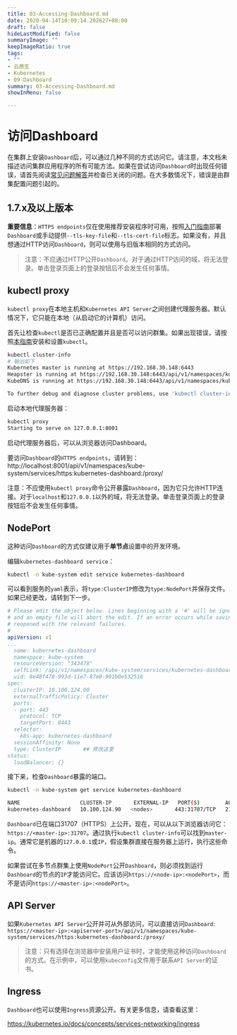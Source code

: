 ```yaml
---
title: 03-Accessing-Dashboard.md
date: 2020-04-14T10:09:14.202627+08:00
draft: false
hideLastModified: false
summaryImage: ""
keepImageRatio: true
tags:
- ""
- 云原生
- Kubernetes
- 09-Dashboard
summary: 03-Accessing-Dashboard.md
showInMenu: false

---
```


# 访问Dashboard

在集群上安装`Dashboard`后，可以通过几种不同的方式访问它。请注意，本文档未描述访问集群应用程序的所有可能方法。如果在尝试访问`Dashboard`时出现任何错误，请首先阅读[常见问题解答](/kubernetes/Dashboard/06-FQA.md)并检查已关闭的问题。在大多数情况下，错误是由群集配置问题引起的。

## 1.7.x及以上版本

**重要信息**：`HTTPS endpoints`仅在使用推荐安装程序时可用，按照[入门指南](/kubernetes/Dashboard/01-Guide.md#入门指南)部署`Dashboard`或手动提供`--tls-key-file`和`--tls-cert-file`标志。如果没有，并且想通过HTTP访问`Dashboard`，则可以使用与旧版本相同的方式访问。

> 注意：不应通过HTTP公开`Dashboard`。对于通过HTTP访问的域，将无法登录。单击登录页面上的登录按钮后不会发生任何事情。

## kubectl proxy

`kubectl proxy`在本地主机和`Kubernetes API Server`之间创建代理服务器。默认情况下，它只能在本地（从启动它的计算机）访问。

首先让检查`kubectl`是否已正确配置并且是否可以访问群集。如果出现错误，请按照[本指南](https://kubernetes.io/docs/tasks/tools/install-kubectl/)安装和设置`kubectl`。

```bash
kubectl cluster-info
# 输出如下
Kubernetes master is running at https://192.168.30.148:6443
Heapster is running at https://192.168.30.148:6443/api/v1/namespaces/kube-system/services/heapster/proxy
KubeDNS is running at https://192.168.30.148:6443/api/v1/namespaces/kube-system/services/kube-dns/proxy

To further debug and diagnose cluster problems, use 'kubectl cluster-info dump'.
```

启动本地代理服务器：

```bash
kubectl proxy
Starting to serve on 127.0.0.1:8001
```

启动代理服务器后，可以从浏览器访问Dashboard。

要访问`Dashboard`的`HTTPS endpoints`，请转到：http://localhost:8001/api/v1/namespaces/kube-system/services/https:kubernetes-dashboard:/proxy/

注意：不应使用`kubectl proxy`命令公开暴露`Dashboard`，因为它只允许HTTP连接。对于`localhost`和`127.0.0.1`以外的域，将无法登录。单击登录页面上的登录按钮后不会发生任何事情。

## NodePort

这种访问`Dashboard`的方式仅建议用于**单节点**设置中的开发环境。

编辑`kubernetes-dashboard service`：

```bash
kubectl -n kube-system edit service kubernetes-dashboard
```

可以看到服务的`yaml`表示，将`type:ClusterIP`修改为`type:NodePort`并保存文件。如果已经更改，请转到下一步。

```yaml
# Please edit the object below. Lines beginning with a '#' will be ignored,
# and an empty file will abort the edit. If an error occurs while saving this file will be
# reopened with the relevant failures.
#
apiVersion: v1
...
  name: kubernetes-dashboard
  namespace: kube-system
  resourceVersion: "343478"
  selfLink: /api/v1/namespaces/kube-system/services/kubernetes-dashboard-head
  uid: 8e48f478-993d-11e7-87e0-901b0e532516
spec:
  clusterIP: 10.100.124.90
  externalTrafficPolicy: Cluster
  ports:
  - port: 443
    protocol: TCP
    targetPort: 8443
  selector:
    k8s-app: kubernetes-dashboard
  sessionAffinity: None
  type: ClusterIP       ## 修改这里
status:
  loadBalancer: {}
```

接下来，检查`Dashboard`暴露的端口。

```bash
kubectl -n kube-system get service kubernetes-dashboard

NAME                   CLUSTER-IP       EXTERNAL-IP   PORT(S)        AGE
kubernetes-dashboard   10.100.124.90   <nodes>       443:31707/TCP   21h
```

`Dashboard`已在端口31707（HTTPS）上公开。现在，可以从以下浏览器访问它：`https://<master-ip>:31707`。通过执行`kubectl cluster-info`可以找到`master-ip`。通常它是机器的`127.0.0.1`或`IP`，假设集群直接在服务器上运行，执行这些命令。

如果尝试在多节点群集上使用`NodePort`公开`Dashboard`，则必须找到运行`Dashboard`的节点的`IP`才能访问它。应该访问`https://<node-ip>:<nodePort>`，而不是访问`https://<master-ip>:<nodePort>`。

## API Server

如果`Kubernetes API Server`公开并可从外部访问，可以直接访问`Dashboard`: `https://<master-ip>:<apiserver-port>/api/v1/namespaces/kube-system/services/https:kubernetes-dashboard:/proxy/`

> 注意：只有选择在浏览器中安装用户证书时，才能使用这种访​​问`Dashboard`的方式。在示例中，可以使用`kubeconfig`文件用于联系`API Server`的证书。

## Ingress

`Dashboard`也可以使用`Ingress`资源公开。有关更多信息，请查看这里：

https://kubernetes.io/docs/concepts/services-networking/ingress
